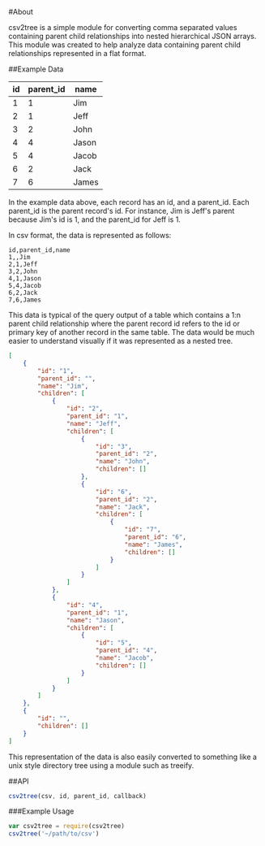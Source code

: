 #About

csv2tree is a simple module for converting comma separated values containing parent child relationships into nested hierarchical JSON arrays.  This module was created to help analyze data containing parent child relationships represented in a flat format.

##Example Data

id  | parent_id  | name  
--- | ---------- | ----
1   | 1          | Jim
2   | 1          | Jeff
3   | 2          | John
4   | 4          | Jason
5   | 4          | Jacob
6   | 2          | Jack
7   | 6          | James

In the example data above, each record has an id, and a parent_id.  Each parent_id is the parent record's id.  For instance, Jim is Jeff's parent because Jim's id is 1, and the parent_id for Jeff is 1.

In csv format, the data is represented as follows:

~~~
id,parent_id,name
1,,Jim
2,1,Jeff
3,2,John
4,1,Jason
5,4,Jacob
6,2,Jack
7,6,James
~~~

This data is typical of the query output of a table which contains a 1:n parent child relationship where the parent record id refers to the id or primary key of another record in the same table.  The data would be much easier to understand visually if it was represented as a nested tree.

~~~json
[
	{
		"id": "1",
		"parent_id": "",
		"name": "Jim",
		"children": [
			{
				"id": "2",
				"parent_id": "1",
				"name": "Jeff",
				"children": [
					{
						"id": "3",
						"parent_id": "2",
						"name": "John",
						"children": []
					},
					{
						"id": "6",
						"parent_id": "2",
						"name": "Jack",
						"children": [
							{
								"id": "7",
								"parent_id": "6",
								"name": "James",
								"children": []
							}
						]
					}
				]
			},
			{
				"id": "4",
				"parent_id": "1",
				"name": "Jason",
				"children": [
					{
						"id": "5",
						"parent_id": "4",
						"name": "Jacob",
						"children": []
					}
				]
			}
		]
	},
	{
		"id": "",
		"children": []
	}
]
~~~

This representation of the data is also easily converted to something like a unix style directory tree using a module such as treeify.

##API

~~~javascript
csv2tree(csv, id, parent_id, callback)
~~~

###Example Usage

~~~javascript
var csv2tree = require(csv2tree)
csv2tree('~/path/to/csv')
~~~
